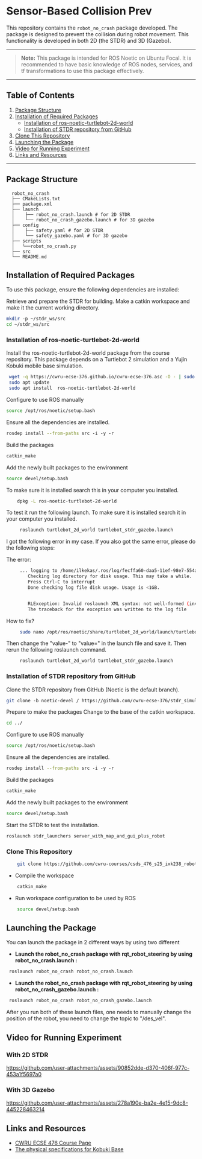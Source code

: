 # Sensor-Based Collision Prev
This repository contains the `robot_no_crash` package developed. The package is designed to prevent the collision during robot movement. This functionality is developed in both 2D (the STDR) and 3D (Gazebo). 

---

> **Note:** This package is intended for ROS Noetic on Ubuntu Focal. It is recommended to have basic knowledge of ROS nodes, services, and tf transformations to use this package effectively.

---
## Table of Contents

1. [Package Structure](#package-structure)
2. [Installation of Required Packages](#installation-of-required-packages)
    - [Installation of ros-noetic-turtlebot-2d-world](#installation-of-ros-noetic-turtlebot-2d-world)
    - [Installation of STDR repository from GitHub](#installation-of-stdr-repository-from-github)
3. [Clone This Repository](#clone-this-repository)
4. [Launching the Package](#launching-the-package)
5. [Video for Running Experiment](#video-for-running-experiment)
6. [Links and Resources](#links-and-resources)

---
## Package Structure
```
  robot_no_crash
  ├── CMakeLists.txt
  ├── package.xml
  ├── launch
  │    ├── robot_no_crash.launch # for 2D STDR 
  │    └── robot_no_crash_gazebo.launch # for 3D gazebo
  ├── config
  │    ├── safety.yaml # for 2D STDR 
  │    └── safety_gazebo.yaml # for 3D gazebo
  ├── scripts
  │   └──robot_no_crash.py
  ├── src
  └── README.md
```
## Installation of Required Packages

To use this package, ensure the following dependencies are installed:

Retrieve and prepare the STDR for building.
Make a catkin workspace and make it the current working directory.

```bash
mkdir ‐p ~/stdr_ws/src
cd ~/stdr_ws/src
```
### Installation of ros-noetic-turtlebot-2d-world
Install the ros-noetic-turtlebot-2d-world package from the course repository. This package
depends on a Turtlebot 2 simulation and a Yujin Kobuki mobile base simulation. 

```bash
 wget -q https://cwru-ecse-376.github.io/cwru-ecse-376.asc -O - | sudo apt-key add -
 sudo apt update
 sudo apt install  ros-noetic-turtlebot-2d-world
```
Configure to use ROS manually

```bash
source /opt/ros/noetic/setup.bash
```

Ensure all the dependencies are installed.

```bash
rosdep install -‐from‐paths src ‐i ‐y ‐r
```

Build the packages

```bash
catkin_make
```
Add the newly built packages to the environment

```bash
source devel/setup.bash
```

To make sure it is installed search this in your computer you installed.

```bash
    dpkg -L ros-noetic-turtlebot-2d-world
```
To test it run the following launch.
To make sure it is installed search it in your computer you installed.

```bash
     roslaunch turtlebot_2d_world turtlebot_stdr_gazebo.launch
```
I got the following error in my case. If you also got the same error, please do the following steps:

The error:
```bash
     ... logging to /home/ilkekas/.ros/log/fecffa60-daa5-11ef-98e7-554aad097450/roslaunch-ilke-kas-335806.log
        Checking log directory for disk usage. This may take a while.
        Press Ctrl-C to interrupt
        Done checking log file disk usage. Usage is <1GB.


        RLException: Invalid roslaunch XML syntax: not well-formed (invalid token): line 8, column 37
        The traceback for the exception was written to the log file

```
How to fix? 

```bash
     sudo nano /opt/ros/noetic/share/turtlebot_2d_world/launch/turtlebot_stdr_gazebo.launch
```
Then change the "value-" to "value=" in the launch file and save it. Then rerun the following roslaunch command.

```bash
     roslaunch turtlebot_2d_world turtlebot_stdr_gazebo.launch
```

### Installation of STDR repository from GitHub

Clone the STDR repository from GitHub (Noetic is the default branch).

```bash
git clone ‐b noetic-devel / https://github.com/cwru‐ecse‐376/stdr_simulator.git
```
Prepare to make the packages
Change to the base of the catkin workspace.

```bash
cd ../
```
Configure to use ROS manually

```bash
source /opt/ros/noetic/setup.bash
```

Ensure all the dependencies are installed.

```bash
rosdep install -‐from‐paths src ‐i ‐y ‐r
```

Build the packages

```bash
catkin_make
```
Add the newly built packages to the environment

```bash
source devel/setup.bash
```

Start the STDR to test the installation.

```bash
roslaunch stdr_launchers server_with_map_and_gui_plus_robot
```

### Clone This Repository

```bash
    git clone https://github.com/cwru-courses/csds_476_s25_ixk238_robot_no_crash.git
```

- Compile the workspace

```bash
    catkin_make
```

- Run workspace configuration to be used by ROS

```bash
    source devel/setup.bash
```

## Launching the Package

You can launch the package in 2 different ways by using two different 

- **Launch the robot_no_crash package with rqt_robot_steering by using robot_no_crash.launch :**

```bash
 roslaunch robot_no_crash robot_no_crash.launch
  ```

- **Launch the robot_no_crash package with rqt_robot_steering by using robot_no_crash_gazebo.launch :**

```bash
 roslaunch robot_no_crash robot_no_crash_gazebo.launch
  ```
After you run both of these launch files, one needs to manually change the position of the robot, you need to change the topic to "/des_vel".

## Video for Running Experiment

### With 2D STDR


https://github.com/user-attachments/assets/90852dde-d370-406f-977c-453a1f5697a0



### With 3D Gazebo


https://github.com/user-attachments/assets/278a190e-ba2e-4e15-9dc8-445228463214




## Links and Resources
- [CWRU ECSE 476 Course Page](https://cwru-ecse-376.github.io/)
- [The physical specifications for Kobuki Base](https://kobuki.readthedocs.io/en/devel/conversions.html)
